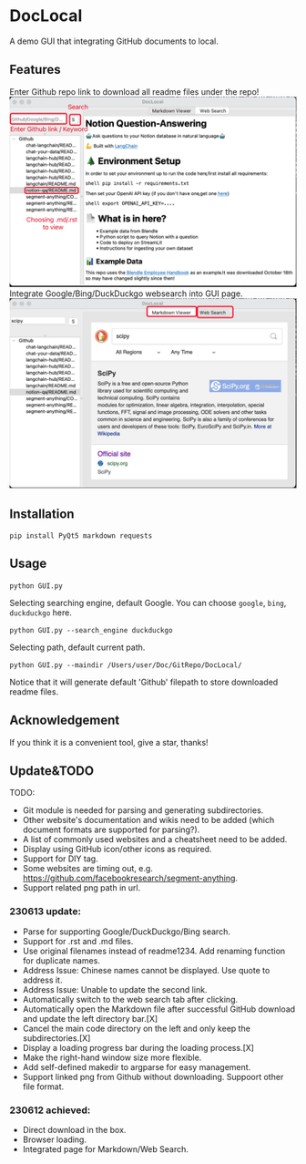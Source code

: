 # DocLocal
A demo GUI that integrating GitHub documents to local.

## Features

Enter Github repo link to download all readme files under the repo!  
<img src="./fig/Markdownfile.png" alt="export" width="600"/>  
Integrate Google/Bing/DuckDuckgo websearch into GUI page.  
<img src="./fig/WebSearchfile.png" alt="export" width="600"/>  

## Installation
```shell 
pip install PyQt5 markdown requests
```

## Usage
```shell
python GUI.py
```

Selecting searching engine, default Google. You can choose `google`, `bing`, `duckduckgo` here.  
```shell
python GUI.py --search_engine duckduckgo
```

Selecting path, default current path.   
```shell
python GUI.py --maindir /Users/user/Doc/GitRepo/DocLocal/
```

Notice that it will generate default 'Github' filepath to store downloaded readme files.  

## Acknowledgement
If you think it is a convenient tool, give a star, thanks!



## Update&TODO
TODO:
- Git module is needed for parsing and generating subdirectories.  
- Other website's documentation and wikis need to be added (which document formats are supported for parsing?).  
- A list of commonly used websites and a cheatsheet need to be added.  
- Display using GitHub icon/other icons as required.  
- Support for DIY tag.   
- Some websites are timing out, e.g. https://github.com/facebookresearch/segment-anything.  
- Support related png path in url.

### 230613 update:
- Parse for supporting Google/DuckDuckgo/Bing search.   
- Support for .rst and .md files.     
- Use original filenames instead of readme1234. Add renaming function for duplicate names.  
- Address Issue: Chinese names cannot be displayed. Use quote to address it.  
- Address Issue: Unable to update the second link.  
- Automatically switch to the web search tab after clicking.  
- Automatically open the Markdown file after successful GitHub download and update the left directory bar.[X]  
- Cancel the main code directory on the left and only keep the subdirectories.[X]  
- Display a loading progress bar during the loading process.[X]  
- Make the right-hand window size more flexible.  
- Add self-defined makedir to argparse for easy management.  
- Support linked png from Github without downloading. Suppoort other file format.  


### 230612 achieved:
- Direct download in the box.   
- Browser loading.   
- Integrated page for Markdown/Web Search.   
